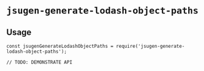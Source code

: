 # `jsugen-generate-lodash-object-paths`

## Usage

```
const jsugenGenerateLodashObjectPaths = require('jsugen-generate-lodash-object-paths');

// TODO: DEMONSTRATE API
```
